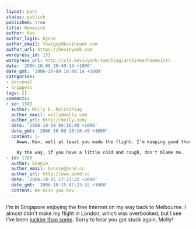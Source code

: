 ```yaml
---
layout: post
status: publish
published: true
title: Homesick
author: Kev
author_login: kyank
author_email: thatguy@kevinyank.com
author_url: https://kevinyank.com
wordpress_id: 131
wordpress_url: http://old.kevinyank.com/blog/archives/homesick/
date: '2006-10-09 20:40:14 +1000'
date_gmt: '2006-10-09 10:40:14 +1000'
categories:
- personal
- snippets
tags: []
comments:
- id: 1585
  author: Molly E. Holzschlag
  author_email: molly@molly.com
  author_url: http://molly.com/
  date: '2006-10-10 04:10:49 +1000'
  date_gmt: '2006-10-09 18:10:49 +1000'
  content: |-
    Awww, Kev, well at least you made the flight. I'm keeping good thoughts that your return trip home has been smooth. Hopefully, you'll have a few days to sleep it off, too.

    By the way, if you have a little cold and cough, don't blame me.
- id: 1709
  author: bonnie
  author_email: bonnie@pond.cc
  author_url: http://www.pond.cc
  date: '2006-10-15 17:23:32 +1000'
  date_gmt: '2006-10-15 07:23:32 +1000'
  content: We miss you kev
---
```

<p>I'm in Singapore enjoying the free Internet on my way back to Melbourne. I almost didn't make my flight in London, which was overbooked, but I see I've been <a href="http://www.molly.com/2006/10/08/somewhere-outside-london/">luckier than some</a>. Sorry to hear you got stuck again, Molly!</p>
